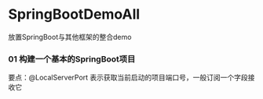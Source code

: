 # SpringBootDemoAll
放置SpringBoot与其他框架的整合demo

### 01 构建一个基本的SpringBoot项目
要点：@LocalServerPort 表示获取当前启动的项目端口号，一般订阅一个字段接收它
